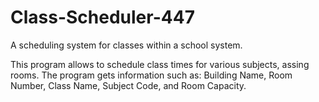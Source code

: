 # Class-Scheduler-447
A scheduling system for classes within a school system.

This program allows to schedule class times for various subjects, assing rooms. 
The program gets information such as: Building Name, Room Number, Class Name, Subject Code, and Room Capacity. 
